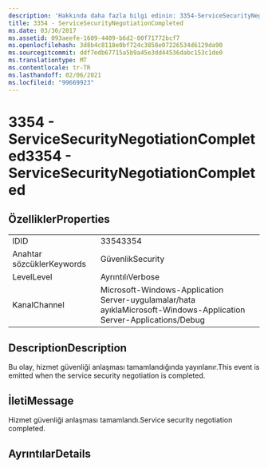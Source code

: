 ```yaml
---
description: 'Hakkında daha fazla bilgi edinin: 3354-ServiceSecurityNegotiationCompleted'
title: 3354 - ServiceSecurityNegotiationCompleted
ms.date: 03/30/2017
ms.assetid: 093aeefe-1609-4409-b6d2-00f71772bcf7
ms.openlocfilehash: 3d8b4c8118e0bf724c3858e07226534d6129da90
ms.sourcegitcommit: ddf7edb67715a5b9a45e3dd44536dabc153c1de0
ms.translationtype: MT
ms.contentlocale: tr-TR
ms.lasthandoff: 02/06/2021
ms.locfileid: "99669923"
---
```

# <a name="3354---servicesecuritynegotiationcompleted"></a><span data-ttu-id="3b4f8-103">3354 - ServiceSecurityNegotiationCompleted</span><span class="sxs-lookup"><span data-stu-id="3b4f8-103">3354 - ServiceSecurityNegotiationCompleted</span></span>

## <a name="properties"></a><span data-ttu-id="3b4f8-104">Özellikler</span><span class="sxs-lookup"><span data-stu-id="3b4f8-104">Properties</span></span>  
  
|||  
|-|-|  
|<span data-ttu-id="3b4f8-105">ID</span><span class="sxs-lookup"><span data-stu-id="3b4f8-105">ID</span></span>|<span data-ttu-id="3b4f8-106">3354</span><span class="sxs-lookup"><span data-stu-id="3b4f8-106">3354</span></span>|  
|<span data-ttu-id="3b4f8-107">Anahtar sözcükler</span><span class="sxs-lookup"><span data-stu-id="3b4f8-107">Keywords</span></span>|<span data-ttu-id="3b4f8-108">Güvenlik</span><span class="sxs-lookup"><span data-stu-id="3b4f8-108">Security</span></span>|  
|<span data-ttu-id="3b4f8-109">Level</span><span class="sxs-lookup"><span data-stu-id="3b4f8-109">Level</span></span>|<span data-ttu-id="3b4f8-110">Ayrıntılı</span><span class="sxs-lookup"><span data-stu-id="3b4f8-110">Verbose</span></span>|  
|<span data-ttu-id="3b4f8-111">Kanal</span><span class="sxs-lookup"><span data-stu-id="3b4f8-111">Channel</span></span>|<span data-ttu-id="3b4f8-112">Microsoft-Windows-Application Server-uygulamalar/hata ayıkla</span><span class="sxs-lookup"><span data-stu-id="3b4f8-112">Microsoft-Windows-Application Server-Applications/Debug</span></span>|  
  
## <a name="description"></a><span data-ttu-id="3b4f8-113">Description</span><span class="sxs-lookup"><span data-stu-id="3b4f8-113">Description</span></span>  

 <span data-ttu-id="3b4f8-114">Bu olay, hizmet güvenliği anlaşması tamamlandığında yayınlanır.</span><span class="sxs-lookup"><span data-stu-id="3b4f8-114">This event is emitted when the service security negotiation is completed.</span></span>  
  
## <a name="message"></a><span data-ttu-id="3b4f8-115">İleti</span><span class="sxs-lookup"><span data-stu-id="3b4f8-115">Message</span></span>  

 <span data-ttu-id="3b4f8-116">Hizmet güvenliği anlaşması tamamlandı.</span><span class="sxs-lookup"><span data-stu-id="3b4f8-116">Service security negotiation completed.</span></span>  
  
## <a name="details"></a><span data-ttu-id="3b4f8-117">Ayrıntılar</span><span class="sxs-lookup"><span data-stu-id="3b4f8-117">Details</span></span>
